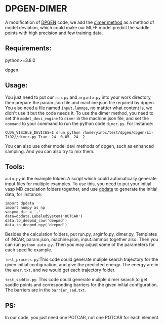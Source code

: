 # DPGEN-DIMER
A modification of  [DPGEN](https://github.com/deepmodeling/dpgen) code, we add  the [dimer method](http://theory.cm.utexas.edu/henkelman/pubs/henkelman99_7010.pdf) as a method of model deviation, which could make our MLFF model predict the saddle points with high precision and few training data. 

## Requirements:
python>=3.8.0

dpgen

## Usage:
You just need to put  our `run.py` and  `arginfo.py` into your work directory, then prepare the param.json file and  machine.json file required by dpgen. You also need a file named `input.lammps`, no mattter what content is, we didn't use it but the code needs it.
To use the dimer method, you need to set the `model_devi_engine` to `dimer` in the machine.json file, and set the `command` to your command to run the python code `dimer.py`. For instance:
```
CUDA_VISIBLE_DEVICES=1 srun python /home/yinbc/test/dpgen/dpgen/Li-TiO2//dimer.py True  24  0.05  24  2
```
You can also use other model devi methods of dpgen, such as enhanced sampling. And you can also try to mix them.

## Tools:
`auto.py` in the example folder: A script which could automatically generate input files for multiple examples.
To use this, you need to put your initial vasp MD caculation folders together, and use [dpdata](https://github.com/deepmodeling/dpdata) to generate the initial data, for instance:
```
import dpdata
import numpy as np
vaspmd_dir = '.'
data=dpdata.LabeledSystem('OUTCAR')
data.to_deepmd_raw('deepmd')
data.to_deepmd_npy('deepmd')
```
Besides the calculation folders, put run.py, arginfo.py, dimer.py, Templates of INCAR, param.json, machine.json, input.lammps  together also. Then you can run `python auto.py`. Then you may adjust some of the parameters for each specific example.

`test_process.py`:This code could generate muliple search trajectory for the given initial configuration, and give the predicted energy. The energy are in the `ener.txt`, and we would get each trajectory folder. 

`test_saddle.py`: This code could generate muliple dimer search to get saddle points and corresponding barriers for the given initial configuration. The barriers are in the `barrier_sad.txt`. 

## PS:
In our code, you just need one POTCAR, not one POTCAR for each element. 